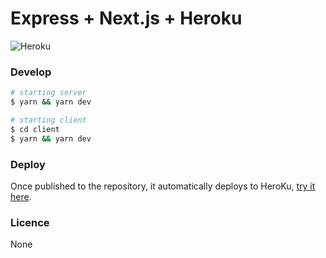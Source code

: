 # Express + Next.js + Heroku

![Heroku](http://heroku-badge.herokuapp.com/?app=express-nextjs-app&style=flat&svg=1)

### Develop

```bash
# starting server
$ yarn && yarn dev

# starting client
$ cd client
$ yarn && yarn dev
```

### Deploy
Once published to the repository, it automatically deploys to HeroKu, [try it here](https://express-nextjs-app.herokuapp.com/).


### Licence
None
